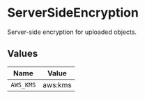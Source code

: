 # ServerSideEncryption

Server-side encryption for uploaded objects.


## Values

| Name      | Value     |
| --------- | --------- |
| `AWS_KMS` | aws:kms   |